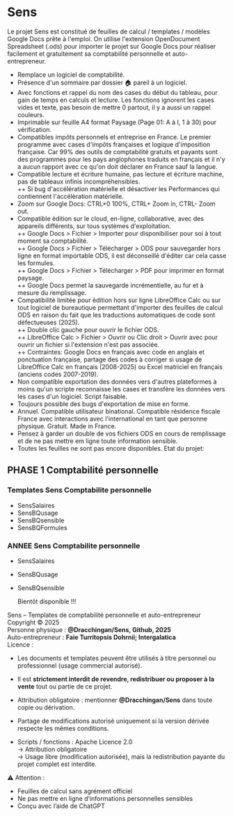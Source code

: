 # Sens
Le projet Sens est constitué de feuilles de calcul / templates / modèles Google Docs prête à l'emploi. On utilise l'extension OpenDocument Spreadsheet (.ods) pour importer le projet sur Google Docs pour réaliser facilement et gratuitement sa comptabilité personnelle et auto-entrepreneur. 
+ Remplace un logiciel de comptabilité.
+ Présence d'un sommaire par dossier 🏠 pareil à un logiciel.  
+ Avec fonctions et rappel du nom des cases du début du tableau, pour gain de temps en calculs et lecture. Les fonctions ignorent les cases vides et texte, pas besoin de mettre 0 partout, il y a aussi un rappel couleurs.  
+ Imprimable sur feuille A4 format Paysage (Page 01: A à I, 1 à 30) pour vérification.  
+ Compatibles impôts personnels et entreprise en France. Le premier programme avec cases d'impôts françaises et logique d'imposition française. Car 99% des outils de comptabilité gratuits et payants sont des programmes pour les pays anglophones traduits en français et il n'y a aucun rapport avec ce qu'on doit déclarer en France sauf la langue.  
+ Compatible lecture et écriture humaine, pas lecture et écriture machine, pas de tableaux infinis incompréhensibles.  
++ Si bug d'accélération matérielle et désactiver les Performances qui contiennent l'accélèration matérielle.
+ Zoom sur Google Docs: CTRL+0 100%, CTRL+ Zoom in, CTRL- Zoom out.  
+ Compatible édition sur le cloud, en-ligne, collaborative, avec des appareils différents, sur tous systèmes d'exploitation.  
++ Google Docs > Fichier > Importer pour disponibiliser pour soi à tout moment sa comptabilité.  
++ Google Docs > Fichier > Télécharger > ODS pour sauvegarder hors ligne en format importable ODS, il est déconseillé d'éditer car cela casse les formules.  
++ Google Docs > Fichier > Télécharger > PDF pour imprimer en format paysage.  
++ Google Docs permet la sauvegarde incrémentielle, au fur et à mesure du remplissage.  
+ Compatibilité limitée pour édition hors sur ligne LibreOffice Calc ou sur tout logiciel de bureautique permettant d'importer des feuilles de calcul ODS en raison du fait que les traductions automatiques de code sont défectueuses (2025).  
++ Double clic gauche pour ouvrir le fichier ODS.  
++ LibreOffice Calc > Fichier > Ouvrir ou Clic droit > Ouvrir avec pour ouvrir un fichier si l'extension n'est pas associée.  
++ Contraintes: Google Docs en français avec code en anglais et ponctuation française, partage des codes à corriger si usage de LibreOffice Calc en français (2008-2025) ou Excel matriciel en français (anciens codes 2007-2019).  
+ Non compatible exportation des données vers d'autres plateformes à moins qu'un scripte reconnaisse les cases et transfère les données vers les cases d'un logiciel. Script faisable.
+ Toujours possible des bugs d'exportation de mise en forme.  
+ Annuel. Compatible utilisateur binational. Compatible résidence fiscale France avec interactions avec l'international en tant que personne physique. Gratuit. Made in France. 
+ Pensez à garder un double de vos fichiers ODS en cours de remplissage et de ne pas mettre em ligne toute information sensible.  
+ Toutes les feuilles ne sont pas encore disponibles. Etat du projet:
## PHASE 1 Comptabilité personnelle  
### Templates Sens Comptabilite personnelle  
* SensSalaires  
* SensBQusage  
* SensBQsensible
* SensBQFormules
### ANNEE Sens Comptabilite personnelle  
* SensSalaires  
* SensBQusage  
* SensBQsensible

  Bientõt disponible !!! 
  
Sens – Templates de comptabilité personnelle et auto-entrepreneur  
Copyright © 2025  
Personne physique : **@Dracchingan/Sens, Github, 2025**  
Auto-entrepreneur : **Faie Turritopsis Dohrnii; Intergalatica**  
Licence :  
- Les documents et templates peuvent être utilisés à titre personnel ou professionnel (usage commercial autorisé).  
- Il est **strictement interdit de revendre, redistribuer ou proposer à la vente** tout ou partie de ce projet.  
- Attribution obligatoire : mentionner **@Dracchingan/Sens** dans toute copie ou dérivation.  
- Partage de modifications autorisé uniquement si la version dérivée respecte les mêmes conditions.  

- Scripts / fonctions : Apache Licence 2.0  
  → Attribution obligatoire  
  → Usage libre (modification autorisée), mais la redistribution payante du projet complet est interdite.

⚠️ Attention :
- Feuilles de calcul sans agrément officiel
- Ne pas mettre en ligne d’informations personnelles sensibles
- Conçu avec l’aide de ChatGPT
